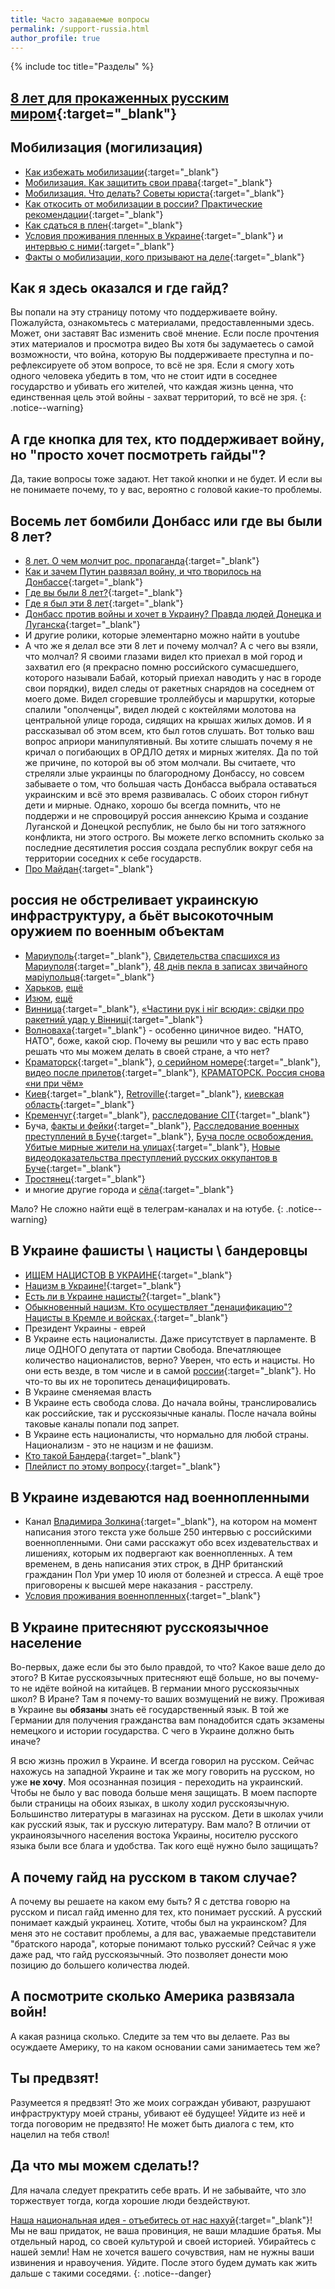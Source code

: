 ```yaml
---
title: Часто задаваемые вопросы 
permalink: /support-russia.html
author_profile: true
---
```


{% include toc title="Разделы" %}

## [8 лет для прокаженных русским миром](https://www.youtube.com/watch?v=mdfZQiZXySs){:target="_blank"}

## Мобилизация (могилизация) 
* [Как избежать мобилизации](https://www.youtube.com/watch?v=X39ZkynPjpQ){:target="_blank"}
* [Мобилизация. Как защитить свои права](https://www.youtube.com/watch?v=4yO6dUEAYQs){:target="_blank"}
* [Мобилизация. Что делать? Советы юриста](https://www.youtube.com/watch?v=31ZrqqFkdiU){:target="_blank"}
* [Как откосить от мобилизации в россии? Практические рекомендации](https://www.youtube.com/watch?v=jfAE2mcQuUs){:target="_blank"}
* [Как сдаться в плен](https://t.me/hochu_zhyt/4){:target="_blank"}
* [Условия проживания пленных в Украине](https://www.youtube.com/watch?v=teB8NVagI7c){:target="_blank"} и [интервью с ними](https://www.youtube.com/c/VolodymyrZolkin/videos){:target="_blank"}
* [Факты о мобилизации, кого призывают на деле](https://www.youtube.com/watch?v=shj50nBaCEQ){:target="_blank"}

## Как я здесь оказался и где гайд? 
Вы попали на эту страницу потому что поддерживаете войну. Пожалуйста, ознакомьтесь с материалами, предоставленными здесь. Может, они заставят Вас изменить своё мнение. Если после прочтения этих материалов и просмотра видео Вы хотя бы задумаетесь о самой возможности, что война, которую Вы поддерживаете преступна и по-рефлексируете об этом вопросе, то всё не зря. Если я смогу хоть одного человека убедить в том, что не стоит идти в соседнее государство и убивать его жителей, что каждая жизнь ценна, что единственная цель этой войны - захват территорий, то всё не зря. 
{: .notice--warning}

## А где кнопка для тех, кто поддерживает войну, но "просто хочет посмотреть гайды"?
Да, такие вопросы тоже задают. Нет такой кнопки и не будет. И если вы не понимаете почему, то у вас, вероятно с головой какие-то проблемы.

## Восемь лет бомбили Донбасс или где вы были 8 лет?
* [8 лет. О чем молчит рос. пропаганда](https://www.youtube.com/watch?v=lAIja2wWbrE){:target="_blank"}
* [Как и зачем Путин развязал войну, и что творилось на Донбассе](https://youtu.be/BsU6G052Tmo){:target="_blank"}
* [Где вы были 8 лет?](https://www.youtube.com/watch?v=7RVnc4UoaQs){:target="_blank"}
* [Где я был эти 8 лет](https://www.youtube.com/watch?v=0-UtZ2F1UBE){:target="_blank"}
* [Донбасс против войны и хочет в Украину? Правда людей Донецка и Луганска](https://www.youtube.com/watch?v=CpozfIw5gdo){:target="_blank"}
* И другие ролики, которые элементарно можно найти в youtube
* А что же я делал все эти 8 лет и почему молчал? А с чего вы взяли, что молчал? Я своими глазами видел кто приехал в мой город и захватил его (я прекрасно помню российского сумасшедшего, которого называли Бабай, который приехал наводить у нас в городе свои порядки), видел следы от ракетных снарядов на соседнем от моего доме. Видел сгоревшие троллейбусы и маршрутки, которые спалили "ополченцы", видел людей с коктейлями молотова на центральной улице города, сидящих на крышах жилых домов. И я рассказывал об этом всем, кто был готов слушать. Вот только ваш вопрос априори манипулятивный. Вы хотите слышать почему я не кричал о погибающих в ОРДЛО детях и мирных жителях. Да по той же причине, по которой вы об этом молчали. Вы считаете, что стреляли злые украинцы по благородному Донбассу, но совсем забываете о том, что большая часть Донбасса выбрала оставаться украинским и всё это время развивалась. С обоих сторон гибнут дети и мирные. Однако, хорошо бы всегда помнить, что не поддержи и не спровоцируй россия аннексию Крыма и создание Луганской и Донецкой республик, не было бы ни того затяжного конфликта, ни этого острого. Вы можете легко вспомнить сколько за последние десятилетия россия создала республик вокруг себя на территории соседних к себе государств. 
* [Про Майдан](https://www.youtube.com/watch?v=f8jnnc_FFrE){:target="_blank"}

## россия не обстреливает украинскую инфраструктуру, а бьёт высокоточным оружием по военным объектам
* [Мариуполь](https://youtu.be/8Hw4eetc2m4){:target="_blank"}, [Свидетельства спасшихся из Мариуполя](https://novayapolsha.pl/article/ot-chego-nas-russkie-osvobodili-svidetelstva-spasshikhsya-iz-mariupolya/){:target="_blank"}, [48 днів пекла в записах звичайного маріупольця](https://www.youtube.com/watch?v=wJVNdA63RWo){:target="_blank"}
* [Харьков](https://www.youtube.com/watch?v=HpKYCMwRGFI), [ещё](https://youtu.be/P-BA9T0SGCc)
* [Изюм](https://www.youtube.com/watch?v=NqC87hNVKbk), [ещё](https://www.youtube.com/watch?v=gm6maj0Oohc)
* [Винница](https://youtu.be/I99KpQkTyag){:target="_blank"}, [«Частини рук і ніг всюди»: свідки про ракетний удар у Вінниці](https://www.youtube.com/watch?v=jHGo8OJ2kpM){:target="_blank"}
* [Волноваха](https://youtu.be/WtSG3xRb_YQ){:target="_blank"} - особенно циничное видео. "НАТО, НАТО", боже, какой сюр. Почему вы решили что у вас есть право решать что мы можем делать в своей стране, а что нет? 
* [Краматорск](https://www.youtube.com/watch?v=I5GGPGhagx4){:target="_blank"}, [о серийном номере](https://www.youtube.com/watch?v=rLin9mLR1L0){:target="_blank"}, [видео после прилетов](https://youtu.be/JnnR677OXVE){:target="_blank"}, [КРАМАТОРСК. Россия снова «ни при чём»](https://www.youtube.com/watch?v=5kMN2NnNo_o)
* [Киев](https://ru.euronews.com/2022/06/26/kyiv-after-bomb-attack){:target="_blank"}, [Retroville](https://ru.wikipedia.org/wiki/%D0%91%D0%BE%D0%BC%D0%B1%D0%B0%D1%80%D0%B4%D0%B8%D1%80%D0%BE%D0%B2%D0%BA%D0%B0_%D1%82%D0%BE%D1%80%D0%B3%D0%BE%D0%B2%D0%BE%D0%B3%D0%BE_%D1%86%D0%B5%D0%BD%D1%82%D1%80%D0%B0_Retroville_%D0%B2_%D0%9A%D0%B8%D0%B5%D0%B2%D0%B5){:target="_blank"}, [киевская область](https://youtu.be/gmLJCMZl63E){:target="_blank"}
* [Кременчуг](https://youtu.be/HpZyRxhyabA){:target="_blank"}, [расследование CIT](https://youtu.be/nFwv0B7Dx6M){:target="_blank"}
* Буча, [факты и фейки](https://youtu.be/3XNlSg9CUlc){:target="_blank"}, [Расследование военных преступлений в Буче](https://www.youtube.com/watch?v=k2bIzF2AI0Y){:target="_blank"}, [Буча после освобождения. Убитые мирные жители на улицах](https://www.youtube.com/watch?v=0ceFKtV5JR0){:target="_blank"}, [Новые видеодоказательства преступлений русских оккупантов в Буче](https://www.youtube.com/watch?v=OTVmz7lUsR4){:target="_blank"}
* [Тростянец](https://youtu.be/FMt7iA8ducw){:target="_blank"}
* и многие другие города и [сёла](https://www.youtube.com/watch?v=YmPKGhh4-_U){:target="_blank"}

Мало? Не сложно найти ещё в телеграм-каналах и на ютубе.
{: .notice--warning}

## В Украине фашисты \ нацисты \ бандеровцы
* [ИЩЕМ НAЦИCТOB В УКРАИНЕ](https://www.youtube.com/watch?v=T7MxBW39Za0){:target="_blank"}
* [Нацизм в Украине!](https://www.youtube.com/watch?v=gXqIf4vvknk){:target="_blank"}
* [Есть ли в Украине нацисты?](https://www.youtube.com/watch?v=l83BCwRqNZg){:target="_blank"}
* [Обыкновенный нацизм. Кто осуществляет "денацификацию"? Нацисты в Кремле и войсках.](https://www.youtube.com/watch?v=Tl0D5ARStHA){:target="_blank"}
* Президент Украины - еврей
* В Украине есть националисты. Даже присутствует в парламенте. В лице ОДНОГО депутата от партии Свобода. Впечатляющее количество националистов, верно? Уверен, что есть и нацисты. Но они есть везде, в том числе и в самой [россии](https://www.youtube.com/watch?v=4BKCnKSD7lM){:target="_blank"}. Но что-то вы их не торопитесь денацифицировать. 
* В Украине сменяемая власть
* В Украине есть свобода слова. До начала войны, транслировались как российские, так и русскоязычные каналы. После начала войны таковые каналы попали под запрет. 
* В Украине есть националисты, что нормально для любой страны. Национализм - это не нацизм и не фашизм. 
* [Кто такой Бандера](https://www.youtube.com/watch?v=x8TOxhjKLrM){:target="_blank"}
* [Плейлист по этому вопросу](https://www.youtube.com/playlist?list=PLjPichGwDTa6Xh6gz9HUnXHoqS5WRek9b){:target="_blank"}

## В Украине издеваются над военнопленными
* Канал [Владимира Золкина](https://www.youtube.com/c/volodymyrzolkin){:target="_blank"}, на котором на момент написания этого текста уже больше 250 интервью с российскими военнопленными. Они сами расскажут обо всех издевательствах и лишениях, которым их подвергают как военнопленных. А тем временем, в день написания этих строк, в ДНР британский гражданин Пол Ури умер 10 июля от болезней и стресса. А ещё трое приговорены к высшей мере наказания - расстрелу.
* [Условия проживания военнопленных](https://www.youtube.com/watch?v=_zPbMw0JoHo){:target="_blank"}

## В Украине притесняют русскоязычное население 
Во-первых, даже если бы это было правдой, то что? Какое ваше дело до этого? В Китае русскоязычных притесняют ещё больше, но вы почему-то не идёте войной на китайцев. В германии много русскоязычных школ? В Иране? Там я почему-то ваших возмущений не вижу. Проживая в Украине вы **обязаны** знать её государственный язык. В той же Германии для получения гражданства вам понадобится сдать экзамены немецкого и истории государства. С чего в Украине должно быть иначе? 

Я всю жизнь прожил в Украине. И всегда говорил на русском. Сейчас нахожусь на западной Украине и так же могу говорить на русском, но уже **не хочу**. Моя осознанная позиция - переходить на украинский. Чтобы не было у вас повода больше меня защищать. В моем паспорте были страницы на обоих языках, в школу ходил русскоязычную. Большинство литературы в магазинах на русском. Дети в школах учили как русский язык, так и русскую литературу. Вам мало? В отличии от украиноязычного населения востока Украины, носителю русского языка были все блага и удобства. Так кого ещё нужно было защищать? 

## А почему гайд на русском в таком случае?
А почему вы решаете на каком ему быть? Я с детства говорю на русском и писал гайд именно для тех, кто понимает русский. А русский понимает каждый украинец. Хотите, чтобы был на украинском? Для меня это не составит проблемы, а для вас, уважаемые представители "братского народа", которые понимают только русский? Сейчас я уже даже рад, что гайд русскоязычный. Это позволяет донести мою позицию до большего количества людей.

## А посмотрите сколько Америка развязала войн!
А какая разница сколько. Следите за тем что вы делаете. Раз вы осуждаете Америку, то на каком основании сами занимаетесь тем же?

## Ты предвзят!
Разумеется я предвзят! Это же моих сограждан убивают, разрушают инфраструктуру моей страны, убивают её будущее! Уйдите из неё и тогда поговорим не предвзято! Не может быть диалога с тем, кто нацелил на тебя ствол!

## Да что мы можем сделать!?
Для начала следует прекратить себе врать. И не забывайте, что зло торжествует тогда, когда хорошие люди бездействуют.

[Наша национальная идея - отъебитесь от нас нахуй](https://www.youtube.com/watch?v=f4oqrDTVPJc){:target="_blank"}! Мы не ваш придаток, не ваша провинция, не ваши младшие братья. Мы отдельный народ, со своей культурой и своей историей. Убирайтесь с нашей земли! Нам не хочется вашего сочувствия, нам не нужны ваши извинения и нравоучения. Уйдите. После этого будем думать как жить дальше с такими соседями.
{: .notice--danger}

<div id="regret"></div>